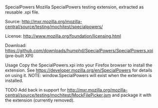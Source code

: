 SpecialPowers
Mozilla SpecialPowers testing extension, extracted as reusable .xpi file.

Source: http://mxr.mozilla.org/mozilla-central/source/testing/mochitest/specialpowers/

License: http://www.mozilla.org/foundation/licensing.html

Download: https://github.com/downloads/humphd/SpecialPowers/SpecialPowers.xpi (pre-built XPI)

Usage
Copy the SpecialPowers.xpi into your Firefox browser to install the extension. See https://developer.mozilla.org/en/SpecialPowers for details on using it. NOTE: window.SpecialPowers will exist when the extension is installed.

TODO
Add back in support for http://mxr.mozilla.org/mozilla-central/source/testing/mochitest/MockFilePicker.jsm and package it with the extension (currently removed).
